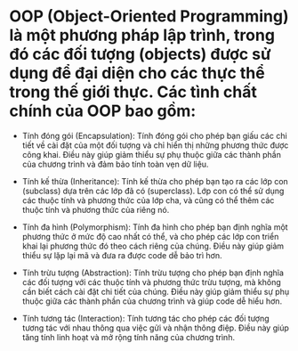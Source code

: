 # OOP (Object-Oriented Programming) là một phương pháp lập trình, trong đó các đối tượng (objects) được sử dụng để đại diện cho các thực thể trong thế giới thực. Các tình chất chính của OOP bao gồm:

* Tính đóng gói (Encapsulation): Tính đóng gói cho phép bạn giấu các chi tiết về cài đặt của một đối tượng và chỉ hiển thị những phương thức được công khai. Điều này giúp giảm thiểu sự phụ thuộc giữa các thành phần của chương trình và đảm bảo tính toàn vẹn dữ liệu.

* Tính kế thừa (Inheritance): Tính kế thừa cho phép bạn tạo ra các lớp con (subclass) dựa trên các lớp đã có (superclass). Lớp con có thể sử dụng các thuộc tính và phương thức của lớp cha, và cũng có thể thêm các thuộc tính và phương thức của riêng nó.

* Tính đa hình (Polymorphism): Tính đa hình cho phép bạn định nghĩa một phương thức ở mức độ cao nhất có thể, và cho phép các lớp con triển khai lại phương thức đó theo cách riêng của chúng. Điều này giúp giảm thiểu sự lặp lại mã và đưa ra được code dễ bảo trì hơn.

* Tính trừu tượng (Abstraction): Tính trừu tượng cho phép bạn định nghĩa các đối tượng với các thuộc tính và phương thức trừu tượng, mà không cần biết cách cài đặt chi tiết của chúng. Điều này giúp giảm thiểu sự phụ thuộc giữa các thành phần của chương trình và giúp code dễ hiểu hơn.

* Tính tương tác (Interaction): Tính tương tác cho phép các đối tượng tương tác với nhau thông qua việc gửi và nhận thông điệp. Điều này giúp tăng tính linh hoạt và mở rộng tính năng của chương trình.